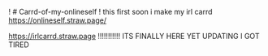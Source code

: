  ! # Carrd-of-my-onlineself ! this first
soon i make my irl carrd
https://onlineself.straw.page/

https://irlcarrd.straw.page !!!!!!!!!!! ITS FINALLY HERE YET UPDATING I GOT TIRED

